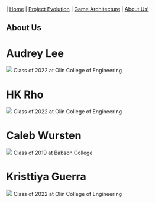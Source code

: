| [Home](index.md) 	| [Project Evolution](ProjectEvolution.md)  | [Game Architecture](GameArchitecture.md) 	| [About Us!](AboutUs.md)

## About Us

# Audrey Lee
![](https://github.com/hkRho/OvenHouse/blob/master/docs/images/audrey.png)
Class of 2022 at Olin College of Engineering

# HK Rho
![](https://github.com/hkRho/OvenHouse/blob/master/docs/images/hk.png)
Class of 2022 at Olin College of Engineering

# Caleb Wursten
![](https://github.com/hkRho/OvenHouse/blob/master/docs/images/caleb.png)
Class of 2019 at Babson College

# Kristtiya Guerra
![](https://github.com/hkRho/OvenHouse/blob/master/docs/images/kristtiya.png)
Class of 2022 at Olin College of Engineering
